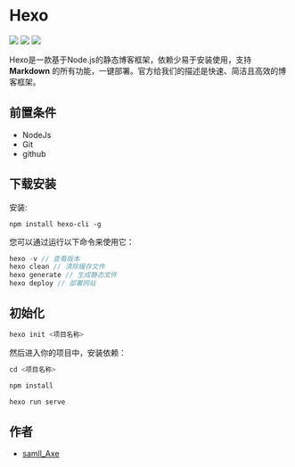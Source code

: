 # Hexo
![](https://img.shields.io/badge/Deploy-passing-success)
![](https://img.shields.io/badge/Hexo-5.1.1-orange)
![](https://img.shields.io/badge/theme--next-8.10.1-%23ff69b4)

Hexo是一款基于Node.js的静态博客框架，依赖少易于安装使用，支持 **Markdown** 的所有功能，一键部署。官方给我们的描述是快速、简洁且高效的博客框架。
## 前置条件
+ NodeJs
+ Git
+ github
##  下载安装
安装:

`npm install hexo-cli -g`

您可以通过运行以下命令来使用它：
```js
hexo -v // 查看版本
hexo clean // 清除缓存文件
hexo generate // 生成静态文件
hexo deploy // 部署网站
```

## 初始化
```js
hexo init <项目名称>
```
然后进入你的项目中，安装依赖：

```js
cd <项目名称>

npm install

hexo run serve
```
## 作者
+ [samll_Axe](https://github.com/houwhu)